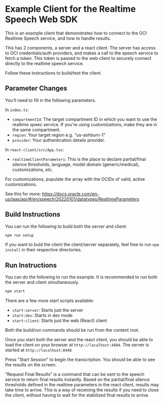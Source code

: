 # Example Client for the Realtime Speech Web SDK

This is an example client that demonstrates how to connect to the OCI Realtime Speech service, and how to handle results. 

This has 2 components, a server and a react client. The server has access to OCI credentials/auth providers, and makes a call to the speech service to fetch a token. This token is passed to the web client to securely connect directly to the realtime speech service.

Follow these instructions to build/test the client.

## Parameter Changes

You'll need to fill in the following parameters. 

In `index.ts`:

- `compartmentId`: The target compartment ID in which you want to use the realtime speec service. If you're using customizations, make they are in the same compartment.
- `region`: Your target region e.g. "us-ashburn-1"
- `provider`: Your authentication details provider.

In `react-client/src/App.tsx`:

- `realtimeClientParameters`: This is the place to declare partial/final silence thresholds, language, model domain (generic/medical), customizations, etc.

For customizations, populate the array with the OCIDs of valid, active customizations.

See this for more: https://docs.oracle.com/en-us/iaas/api/#/en/speech/20220101/datatypes/RealtimeParameters


## Build Instructions

You can run the following to build both the server and client:
```bash
npm run setup
```

If you want to buld the client the client/server separately, feel free to run `npm install` in their respective directories.


## Run Instructions

You can do the following to run the example. It is recommended to run both the server and client simultaneously.

```bash
npm start
```

There are a few more start scripts available:

- `start:server`: Starts just the server
- `start:dev`: Starts in dev mode
- `start:client`: Starts just the web (React) client

Both the build/run commands should be run from the content root. 

Once you start both the server and the react client, you should be able to load the client on your browser at `http://localhost:4884`. The server is started at `http://localhost:8448`

Press "Start Session" to begin the transcription. You should be able to see the results on the screen.

"Request Final Results" is a command that can be sent to the speech service to return final results instantly. Based on the partial/final silence thresholds defined in the realtime parameters in the react client, results may take time to arrive. This is a way of receiving the results if you need to close the client, without having to wait for the stabilized final results to arrive.



